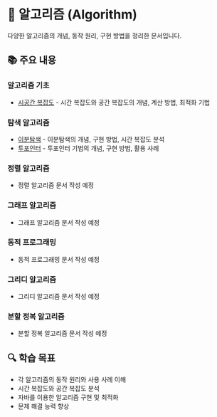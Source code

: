# 🧮 알고리즘 (Algorithm)

다양한 알고리즘의 개념, 동작 원리, 구현 방법을 정리한 문서입니다.

## 📚 주요 내용

### 알고리즘 기초
- [시공간 복잡도](./TimeSpaceComplexity.md) - 시간 복잡도와 공간 복잡도의 개념, 계산 방법, 최적화 기법

### 탐색 알고리즘
- [이분탐색](./BinarySearch.md) - 이분탐색의 개념, 구현 방법, 시간 복잡도 분석
- [투포인터](./TwoPointers.md) - 투포인터 기법의 개념, 구현 방법, 활용 사례

### 정렬 알고리즘
- 정렬 알고리즘 문서 작성 예정

### 그래프 알고리즘
- 그래프 알고리즘 문서 작성 예정

### 동적 프로그래밍
- 동적 프로그래밍 문서 작성 예정

### 그리디 알고리즘
- 그리디 알고리즘 문서 작성 예정

### 분할 정복 알고리즘
- 분할 정복 알고리즘 문서 작성 예정

## 🔍 학습 목표
- 각 알고리즘의 동작 원리와 사용 사례 이해
- 시간 복잡도와 공간 복잡도 분석
- 자바를 이용한 알고리즘 구현 및 최적화
- 문제 해결 능력 향상 